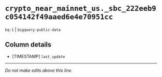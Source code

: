 # `crypto_near_mainnet_us._sbc_222eeb9c054142f49aaed6e4e70951cc`
`bq-1` | `bigquery-public-data`

## Column details
* [TIMESTAMP] `last_update`

-------------------------------------------------------------------------------
*Do not make edits above this line.*
